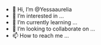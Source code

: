 - 👋 Hi, I’m @Yessaaurelia
- 👀 I’m interested in ...
- 🌱 I’m currently learning ...
- 💞️ I’m looking to collaborate on ...
- 📫 How to reach me ...

<!---
Yessaaurelia/Yessaaurelia is a ✨ special ✨ repository because its `README.md` (this file) appears on your GitHub profile.
You can click the Preview link to take a look at your changes.
--->
